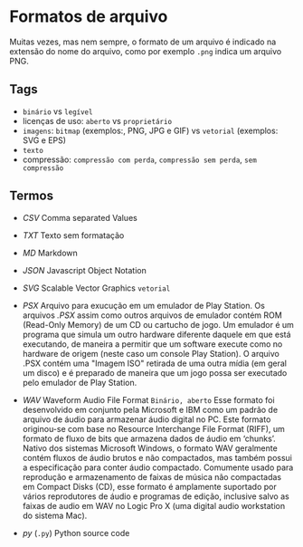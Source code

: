 # Formatos de arquivo

Muitas vezes, mas nem sempre, o formato de um arquivo é indicado na extensão do nome do arquivo, como por exemplo `.png` indica um arquivo PNG.

## Tags

- `binário` vs `legível`
-  licenças de uso: `aberto` vs `proprietário`
- `imagens`: `bitmap` (exemplos:, PNG, JPG e GIF) vs `vetorial` (exemplos: SVG e EPS)
- `texto` 
- compressão: `compressão com perda`, `compressão sem perda`, `sem compressão`

## Termos

- *CSV* Comma separated Values

- *TXT* Texto sem formatação

- *MD*  Markdown

- *JSON* Javascript Object Notation

- *SVG* Scalable Vector Graphics `vetorial`

- *PSX* Arquivo para exucução em um emulador de Play Station. Os arquivos *.PSX* assim como outros arquivos de emulador contém ROM (Read-Only Memory) de um CD ou cartucho de jogo. Um emulador é um programa que simula um outro hardware diferente daquele em que está executando, de maneira a permitir que um software execute como no hardware de origem (neste caso um console Play Station). O arquivo .PSX contém uma "Imagem ISO" retirada de uma outra mídia (em geral um disco) e é preparado de maneira que um jogo possa ser executado pelo emulador de Play Station.
    
- *WAV* Waveform Audio File Format `Binário, aberto` Esse formato foi desenvolvido em conjunto pela Microsoft e IBM como um padrão de arquivo de áudio para armazenar áudio digital no PC. Este formato originou-se com base no Resource Interchange File Format (RIFF), um formato de fluxo de bits que armazena dados de áudio em ‘chunks’. Nativo dos sistemas Microsoft Windows, o formato WAV geralmente contém fluxos de áudio brutos e não compactados, mas também possui a especificação para conter áudio compactado. Comumente usado para reprodução e armazenamento de faixas de música não compactadas em Compact Disks (CD), esse formato é amplamente suportado por vários reprodutores de áudio e programas de edição, inclusive salvo as faixas de audio em WAV no Logic Pro X (uma digital audio workstation do sistema Mac).

- *py*  (`.py`) Python source code
